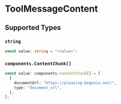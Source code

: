 # ToolMessageContent


## Supported Types

### `string`

```typescript
const value: string = "<value>";
```

### `components.ContentChunk[]`

```typescript
const value: components.ContentChunk[] = [
  {
    documentUrl: "https://pleasing-begonia.net/",
    type: "document_url",
  },
];
```


